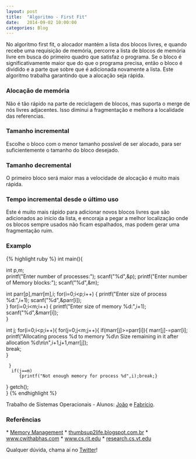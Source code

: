 ```yaml
---
layout: post
title:  "Algoritmo - First Fit"
date:   2014-09-02 10:00:00
categories: Blog
---
```


No algoritmo first fit, o alocador mantém a lista dos blocos livres, e quando recebe uma requisição de memória, percorre a lista de blocos de memória livre em busca do primeiro quadro que satisfaz o programa. Se o bloco é significativamente maior que do que o programa precisa, então o bloco é dividido e a parte que sobre que é adicionada novamente a lista.
Este algoritmo trabalha garantindo que a alocação seja rápida.

<h3>Alocação de memória</h3>
Não é tão rápido na parte de reciclagem de blocos, mas suporta o merge de nós livres adjacentes. Isso diminui a fragmentação e melhora a localidade das referencias.

<h3>Tamanho incremental</h3>
Escolhe o bloco com o menor tamanho possível de ser alocado, para ser suficientemente o tamanho do bloco desejado.

<h3>Tamanho decremental</h3>
O primeiro bloco será maior mas a velocidade de alocação é muito mais rápida.

<h3>Tempo incremental desde o último uso</h3>
Este é muito mais rápido para adicionar novos blocos livres que são adicionados ao inicio da lista, e encoraja a pegar a melhor localização onde os blocos sempre usados não ficam espalhados, mas podem gerar uma fragmentação ruim.

<h3>Examplo</h3>
{% highlight ruby %}
int main(){

   int p,m;  
   printf("Enter number of processes:");
   scanf("%d",&p);
   printf("Enter number of Memory blocks:");
   scanf("%d",&m);
   
   int parr[p],marr[m],i;
   for(i=0;i<p;i++)
   {
     printf("Enter size of process %d:",i+1);
     scanf("%d",&parr[i]);      
   }
   for(i=0;i<m;i++)
   {
     printf("Enter size of memory %d:",i+1);
     scanf("%d",&marr[i]);      
   }
   
   int j;
   for(i=0;i<p;i++){
       for(j=0;j<m;j++){
         if(marr[j]>=parr[i]){
              marr[j]-=parr[i];
              printf("Allocating process %d to memory %d\n Size remaining in it after allocation %d\n\n",i+1,j+1,marr[j]);   
              break;            
         }  
         
        
     }    
      if(j==m)
         {printf("Not enough memory for process %d",i);break;}        
   }
  getch();  
}
{% endhighlight %}

Trabalho de Sistemas Operacionais - Alunos: <a href="https://github.com/schmittjoaopedro">João</a> e <a href="https://github.com/FabricioRonchi">Fabrício</a>.

<h3>Referências</h3>
* <a href="http://www.memorymanagement.org/mmref/alloc.html">Memory Management</a>
* <a href="http://thumbsup2life.blogspot.com.br/2011/02/best-fit-first-fit-and-worst-fit-memory.html">thumbsup2life.blogspot.com.br</a>
* <a href="http://www.cwithabhas.com/2012/04/first-fit-program-in-c-language-memory.html">www.cwithabhas.com</a>
* <a href="http://www.cs.rit.edu/~ark/lectures/gc/03_03_02.html">www.cs.rit.edu</a>
* <a href="http://research.cs.vt.edu/AVresearch/MMtutorial/FirstFit.php">research.cs.vt.edu</a>

Qualquer dúvida, chama aí no <a href="https://twitter.com/realronchi" target="blank">Twitter</a>!
